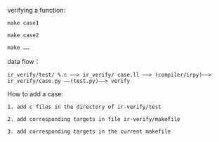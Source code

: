    
verifying a function:	

	make case1
 
	make case2
 
	make ……
  
data flow：
	
 	ir_verify/test/ %.c ——> ir_verify/ case.ll ——> (compiler/irpy)——> ir_verify/case.py ——(test.py)——> verify

How to add a case:

	1. add c files in the directory of ir-verify/test
 
	2. add corresponding targets in file ir-verify/makefile
 
	3. add corresponding targets in the current makefile
